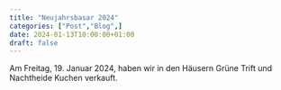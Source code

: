 ```yaml
---
title: "Neujahrsbasar 2024"
categories: ["Post","Blog",]
date: 2024-01-13T10:00:00+01:00
draft: false
---
```


Am Freitag, 19. Januar 2024, haben wir in den Häusern Grüne Trift und Nachtheide Kuchen verkauft.